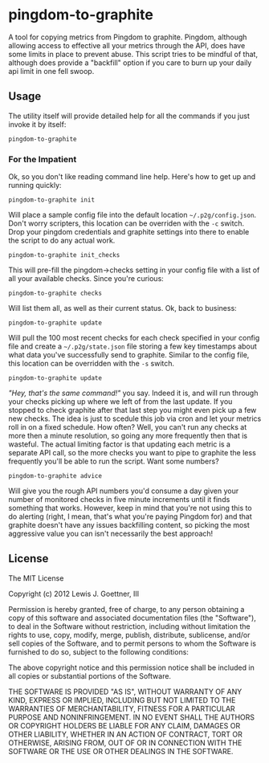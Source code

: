 # pingdom-to-graphite

A tool for copying metrics from Pingdom to graphite. Pingdom, although allowing
access to  effective all your metrics through the API, does have some limits in
place to prevent abuse. This script tries to be mindful of that, although does
provide a "backfill" option if you care to burn up your daily api limit in one
fell swoop.

## Usage

The utility itself will provide detailed help for all the commands if you just
invoke it by itself:

    pingdom-to-graphite

### For the Impatient

Ok, so you don't like reading command line help. Here's how to get up and
running quickly:

    pingdom-to-graphite init

Will place a sample config file into the default location `~/.p2g/config.json`.
Don't worry scripters, this location can be overriden with the `-c` switch. Drop
your pingdom credentials and graphite settings into there to enable the script
to do any actual work.

    pingdom-to-graphite init_checks

This will pre-fill the pingdom->checks setting in your config file with a list
of all your available checks. Since you're curious:

    pingdom-to-graphite checks

Will list them all, as well as their current status. Ok, back to business:

    pingdom-to-graphite update

Will pull the 100 most recent checks for each check specified in your config
file and create a  `~/.p2g/state.json` file storing a few key timestamps about
what data you've successfully send to graphite. Similar to the config file, this
location can be overridden with the `-s` switch.

    pingdom-to-graphite update

*"Hey, that's the same command!"* you say. Indeed it is, and will run through your
checks picking up where we left of from the last update. If you stopped to check
graphite after that last step you might even pick up a few new checks. The idea
is just to scedule this job via cron and let  your metrics roll in on a fixed
schedule. How often? Well, you can't run any checks at more then  a minute
resolution, so going any more frequently then that is wasteful. The actual
limiting factor is that updating each metric is a separate API call, so the more
checks you want to pipe to graphite the less frequently you'll be able to run
the script. Want some numbers?

    pingdom-to-graphite advice

Will give you the rough API numbers you'd consume a day given your number of
monitored checks in five minute increments until it finds something that works.
However, keep in mind that you're not using this to do alerting (right, I mean,
that's what you're paying Pingdom for) and that graphite  doesn't have any
issues backfilling content, so picking the most aggressive value you can isn't
necessarily the best approach!

## License

The MIT License

Copyright (c) 2012 Lewis J. Goettner, III

Permission is hereby granted, free of charge, to any person obtaining a copy
of this software and associated documentation files (the "Software"), to deal
in the Software without restriction, including without limitation the rights
to use, copy, modify, merge, publish, distribute, sublicense, and/or sell
copies of the Software, and to permit persons to whom the Software is
furnished to do so, subject to the following conditions:

The above copyright notice and this permission notice shall be included in
all copies or substantial portions of the Software.

THE SOFTWARE IS PROVIDED "AS IS", WITHOUT WARRANTY OF ANY KIND, EXPRESS OR
IMPLIED, INCLUDING BUT NOT LIMITED TO THE WARRANTIES OF MERCHANTABILITY,
FITNESS FOR A PARTICULAR PURPOSE AND NONINFRINGEMENT. IN NO EVENT SHALL THE
AUTHORS OR COPYRIGHT HOLDERS BE LIABLE FOR ANY CLAIM, DAMAGES OR OTHER
LIABILITY, WHETHER IN AN ACTION OF CONTRACT, TORT OR OTHERWISE, ARISING FROM,
OUT OF OR IN CONNECTION WITH THE SOFTWARE OR THE USE OR OTHER DEALINGS IN
THE SOFTWARE.